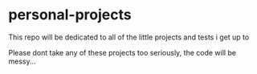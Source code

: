 # personal-projects
This repo will be dedicated to all of the little projects and tests i get up to

Please dont take any of these projects too seriously, the code will be messy...

